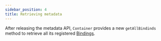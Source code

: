 ```yaml
---
sidebar_position: 4
title: Retrieving metadata
---
```


After releasing the metadata API, `Container` provides a new `getAllBindinds` method to retrieve all its registered [Bindings](../metadata-api/binding.md).
